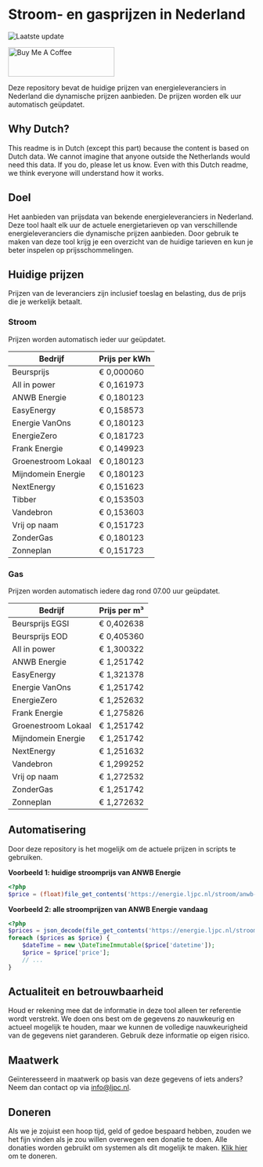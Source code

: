 # Stroom- en gasprijzen in Nederland

![Laatste update](https://img.shields.io/badge/laatste%20update-2024--12--19%2005%3A00%20CET-brightgreen)

<a href="https://www.buymeacoffee.com/Lars-" target="_blank"><img src="https://cdn.buymeacoffee.com/buttons/v2/default-orange.png" alt="Buy Me A Coffee" height="60" style="height: 60px !important;width: 217px !important;" ></a>

Deze repository bevat de huidige prijzen van energieleveranciers in Nederland die dynamische prijzen aanbieden. De prijzen worden elk uur automatisch geüpdatet.

## Why Dutch?

This readme is in Dutch (except this part) because the content is based on Dutch data. We cannot imagine that anyone outside the Netherlands would need this data. If you do, please let us know. Even with this Dutch readme, we think
everyone will understand how it works.

## Doel

Het aanbieden van prijsdata van bekende energieleveranciers in Nederland. Deze tool haalt elk uur de actuele energietarieven op van verschillende energieleveranciers die dynamische prijzen aanbieden. Door gebruik te maken van deze tool
krijg je een overzicht van de huidige tarieven en kun je beter inspelen op prijsschommelingen.

## Huidige prijzen

Prijzen van de leveranciers zijn inclusief toeslag en belasting, dus de prijs die je werkelijk betaalt.

### Stroom

Prijzen worden automatisch ieder uur geüpdatet.

 Bedrijf | Prijs per kWh 
---------|---------------
Beursprijs | € 0,000060
All in power | € 0,161973
ANWB Energie | € 0,180123
EasyEnergy | € 0,158573
Energie VanOns | € 0,180123
EnergieZero | € 0,181723
Frank Energie | € 0,149923
Groenestroom Lokaal | € 0,180123
Mijndomein Energie | € 0,180123
NextEnergy | € 0,151623
Tibber | € 0,153503
Vandebron | € 0,153603
Vrij op naam | € 0,151723
ZonderGas | € 0,180123
Zonneplan | € 0,151723


### Gas

Prijzen worden automatisch iedere dag rond 07.00 uur geüpdatet.

 Bedrijf | Prijs per m³ 
---------|--------------
Beursprijs EGSI | € 0,402638
Beursprijs EOD | € 0,405360
All in power | € 1,300322
ANWB Energie | € 1,251742
EasyEnergy | € 1,321378
Energie VanOns | € 1,251742
EnergieZero | € 1,252632
Frank Energie | € 1,275826
Groenestroom Lokaal | € 1,251742
Mijndomein Energie | € 1,251742
NextEnergy | € 1,251632
Vandebron | € 1,299252
Vrij op naam | € 1,272532
ZonderGas | € 1,251742
Zonneplan | € 1,272632


## Automatisering

Door deze repository is het mogelijk om de actuele prijzen in scripts te gebruiken.

**Voorbeeld 1: huidige stroomprijs van ANWB Energie**

```php
<?php
$price = (float)file_get_contents('https://energie.ljpc.nl/stroom/anwb-energie-nu.txt');

```

**Voorbeeld 2: alle stroomprijzen van ANWB Energie vandaag**

```php
<?php
$prices = json_decode(file_get_contents('https://energie.ljpc.nl/stroom/all-in-power-vandaag.json'),true);
foreach ($prices as $price) {
    $dateTime = new \DateTimeImmutable($price['datetime']);
    $price = $price['price'];
    // ...
}
```

## Actualiteit en betrouwbaarheid

Houd er rekening mee dat de informatie in deze tool alleen ter referentie wordt verstrekt. We doen ons best om de gegevens zo nauwkeurig en actueel mogelijk te houden, maar we kunnen de volledige nauwkeurigheid van de gegevens niet
garanderen. Gebruik deze informatie op eigen risico.

## Maatwerk

Geïnteresseerd in maatwerk op basis van deze gegevens of iets anders? Neem dan contact op
via [info@ljpc.nl](mailto:info@ljpc.nl?subject=Energie%20prijzen).

## Doneren

Als we je zojuist een hoop tijd, geld of gedoe bespaard hebben, zouden we het fijn vinden als je zou willen overwegen een
donatie te doen. Alle donaties worden gebruikt om systemen als dit mogelijk te
maken. [Klik hier](https://www.buymeacoffee.com/Lars-) om te doneren.
